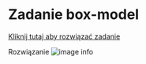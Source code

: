 # Zadanie box-model
[Kliknij tutaj aby rozwiązać zadanie](https://githubbox.com/Publishing-School/css-box-model)


Rozwiązanie
![image info](./zadanie.png)

